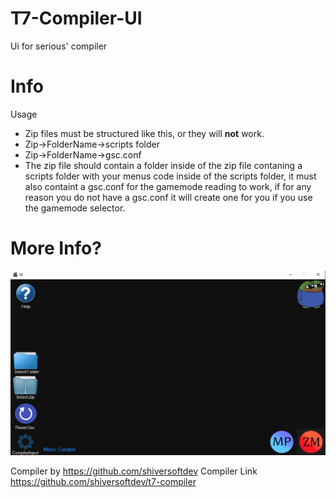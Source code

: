 # T7-Compiler-UI
Ui for serious' compiler


# Info
Usage 
* Zip files must be structured like this, or they will **not** work.
* Zip->FolderName->scripts folder
* Zip->FolderName->gsc.conf
* The zip file should contain a folder inside of the zip file contaning a scripts folder with your menus code inside of the scripts folder, it must also containt a gsc.conf for the gamemode reading to work, if for any reason you do not have a gsc.conf it will create one for you if you use the gamemode selector.

# More Info?

![Ui](assets/Gui.png)

Compiler by https://github.com/shiversoftdev
Compiler Link https://github.com/shiversoftdev/t7-compiler
